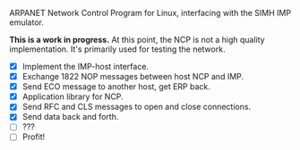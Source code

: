 ARPANET Network Control Program for Linux,
interfacing with the SIMH IMP emulator.

**This is a work in progress.**  At this point, the NCP is not a high
quality implementation.  It's primarily used for testing the network.

- [x] Implement the IMP-host interface.
- [x] Exchange 1822 NOP messages between host NCP and IMP.
- [x] Send ECO message to another host, get ERP back.
- [x] Application library for NCP.
- [x] Send RFC and CLS messages to open and close connections.
- [x] Send data back and forth.
- [ ] ???
- [ ] Profit!
